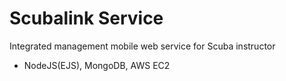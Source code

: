# Scubalink Service
Integrated management mobile web service for Scuba instructor
- NodeJS(EJS), MongoDB, AWS EC2
